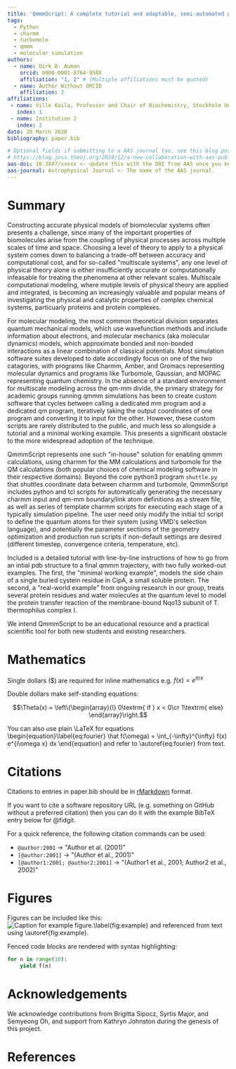 ```yaml
---
title: 'QmmmScript: A complete tutorial and adaptable, semi-automated workflow for running hybrid quantum mechanics/molecular mechanics simulations of protein systems with charmm and turbomole'
tags:
  - Python
  - charmm
  - turbomole
  - qmmm
  - molecular simulation
authors:
  - name: Dirk B. Auman
    orcid: 0000-0001-8764-958X
    affiliation: "1, 2" # (Multiple affiliations must be quoted)
  - name: Author Without ORCID
    affiliation: 2
affiliations:
 - name: Ville Kaila, Professor and Chair of Biochemistry, Stockholm University
   index: 1
 - name: Institution 2
   index: 2
date: 20 March 2020
bibliography: paper.bib

# Optional fields if submitting to a AAS journal too, see this blog post:
# https://blog.joss.theoj.org/2018/12/a-new-collaboration-with-aas-publishing
aas-doi: 10.3847/xxxxx <- update this with the DOI from AAS once you know it.
aas-journal: Astrophysical Journal <- The name of the AAS journal.
---
```


# Summary

Constructing accurate physical models of biomolecular systems often presents a challenge, since many of the important properties of biomolecules arise from the coupling of physical processes across multiple scales of time and space. Choosing a level of theory to apply to a physical system comes down to balancing a trade-off between accuracy and computational cost, and for so-called "multiscale systems", any one level of physical theory alone is either insufficiently accurate or computationally infeasable for treating the phenomena at other relevant scales. Multiscale computational modeling, where mutiple levels of physical theory are applied and integrated, is becoming an increasingly valuable and popular means of investigating the physical and catalytic properties of complex chemical systems, particuarly proteins and protein complexes.

For molecular modeling, the most common theoretical division separates quantum mechanical models, which use wavefunction methods and include information about electrons, and molecular mechanics (aka molecular dynamics) models, which approximate bonded and non-bonded interactions as a linear combination of classical potentials. Most simulation software suites developed to date accordingly focus on one of the two catagories, with programs like Charmm, Amber, and Gromacs representing molecular dynamics and programs like Turbomole, Gaussian, and MOPAC representing quantum chemistry. In the absence of a standard environment for multiscale modeling across the qm-mm divide, the primary strategy for academic groups running qmmm simulations has been to create custom software that cycles between calling a dedicated mm program and a dedicated qm program, iteratively taking the output coordinates of one program and converting it to input for the other. However, these custom scripts are rarely distributed to the public, and much less so alongside a tutorial and a minimal working example. This presents a significant obstacle to the more widespread adoption of the technique.

QmmmScript represents one such "in-house" solution for enabling qmmm calculations, using charmm for the MM calculations and turbomole for the QM calculations (both popular choices of chemical modeling software in their respective domains). Beyond the core python3 program `shuttle.py` that shuttles coordinate data between charmm and turbomole, QmmmScript includes python and tcl scripts for automatically generating the necessary charmm input and qm-mm boundary/link atom definitions as a stream file, as well as series of template charmm scripts for executing each stage of a typically simulation pipeline. The user need only modify the initial tcl script to define the quantum atoms for their system (using VMD's selection language), and potentially the parameter sections of the geometry optimization and production run scripts if non-default settings are desired (different timestep, convergence criteria, temperature, etc).

Included is a detailed tutorial with line-by-line instructions of how to go from an intial pdb structure to a final qmmm trajectory, with two fully worked-out examples. The first, the "minimal working example", models the side chain of a single buried cystein residue in CipA, a small soluble protein. The second, a "real-world example" from ongoing research in our group, treats several protein residues and water molecules at the quantum level to model the protein transfer reaction of the membrane-bound Nqo13 subunit of T. thermophilus complex I.

We intend QmmmScript to be an educational resource and a practical scientific tool for both new students and existing researchers.

# Mathematics

Single dollars ($) are required for inline mathematics e.g. $f(x) = e^{\pi/x}$

Double dollars make self-standing equations:

$$\Theta(x) = \left\{\begin{array}{l}
0\textrm{ if } x < 0\cr
1\textrm{ else}
\end{array}\right.$$

You can also use plain \LaTeX for equations
\begin{equation}\label{eq:fourier}
\hat f(\omega) = \int_{-\infty}^{\infty} f(x) e^{i\omega x} dx
\end{equation}
and refer to \autoref{eq:fourier} from text.

# Citations

Citations to entries in paper.bib should be in
[rMarkdown](http://rmarkdown.rstudio.com/authoring_bibliographies_and_citations.html)
format.

If you want to cite a software repository URL (e.g. something on GitHub without a preferred
citation) then you can do it with the example BibTeX entry below for @fidgit.

For a quick reference, the following citation commands can be used:
- `@author:2001`  ->  "Author et al. (2001)"
- `[@author:2001]` -> "(Author et al., 2001)"
- `[@author1:2001; @author2:2001]` -> "(Author1 et al., 2001; Author2 et al., 2002)"

# Figures

Figures can be included like this:
![Caption for example figure.\label{fig:example}](figure.png)
and referenced from text using \autoref{fig:example}.

Fenced code blocks are rendered with syntax highlighting:
```python
for n in range(10):
    yield f(n)
```	

# Acknowledgements

We acknowledge contributions from Brigitta Sipocz, Syrtis Major, and Semyeong
Oh, and support from Kathryn Johnston during the genesis of this project.

# References
